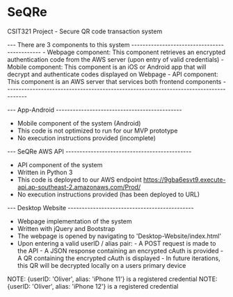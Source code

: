 # SeQRe
CSIT321 Project - Secure QR code transaction system

--- There are 3 components to this system ---------------------------------------------
	- Webpage component: This component retrieves an encrypted authentication code from the AWS server (upon entry of valid credentials)
	- Mobile component: This component is an iOS or Android app that will decrypt and authenticate codes displayed on Webpage
	- API component: This component is an AWS server that services both frontend components
	--------------------------------------------------------------------------------------


--- App-Android ---------------------------------------------
- Mobile component of the system (Android)
- This code is not optimized to run for our MVP prototype
- No execution instructions provided (incomplete)



--- SeQRe AWS API ---------------------------------------------
- API component of the system
- Written in Python 3
- This code is deployed to our AWS endpoint https://9gba6esvt9.execute-api.ap-southeast-2.amazonaws.com/Prod/
- No execution instructions provided (has been deployed to URL)



--- Desktop Website ---------------------------------------------
- Webpage implementation of the system 
- Written with jQuery and Bootstrap
- The webpage is opened by navigating to 'Desktop-Website/index.html'
- Upon entering a valid userID / alias pair:
		- A POST request is made to the API
		- A JSON response containing an encrypted cAuth is provided
		- A QR containing the encrypted cAuth is displayed
		- In future iterations, this QR will be decrypted locally on a users primary device 


NOTE: {userID: 'Oliver', alias: 'iPhone 11'} is a registered credential
NOTE: {userID: 'Oliver', alias: 'iPhone 12'} is a registered credential